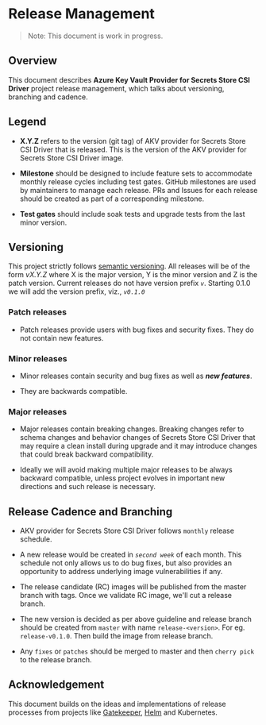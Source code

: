 # Release Management
> Note: This document is work in progress.

## Overview
This document describes **Azure Key Vault Provider for Secrets Store CSI Driver** project release management, which talks about versioning, branching and cadence.

## Legend

- **X.Y.Z** refers to the version (git tag) of AKV provider for Secrets Store CSI Driver that is released. This is the version of the AKV provider for Secrets Store CSI Driver image.
 
- **Milestone** should be designed to include feature sets to accommodate monthly release cycles including test gates. GitHub milestones are used by maintainers to manage each release. PRs and Issues for each release should be created as part of a corresponding milestone.

- **Test gates** should include soak tests and upgrade tests from the last minor version.


## Versioning
This project strictly follows [semantic versioning](https://semver.org/spec/v2.0.0.html). All releases will be of the form _vX.Y.Z_ where X is the major version, Y is the minor version and Z is the patch version. Current releases do not have version prefix *_`v`_*. Starting 0.1.0 we will add the version prefix, viz., _`v0.1.0`_

### Patch releases
- Patch releases provide users with bug fixes and security fixes. They do not contain new features.

### Minor releases
- Minor releases contain security and bug fixes as well as _**new features**_.

- They are backwards compatible.

### Major releases
- Major releases contain breaking changes. Breaking changes refer to schema changes and behavior changes of Secrets Store CSI Driver that may require a clean install during upgrade and it may introduce changes that could break backward compatibility.

- Ideally we will avoid making multiple major releases to be always backward compatible, unless project evolves in important new directions and such release is necessary.


## Release Cadence and Branching
- AKV provider for Secrets Store CSI Driver follows `monthly` release schedule.

- A new release would be created in _`second week`_ of each month. This schedule not only allows us to do bug fixes, but also provides an opportunity to address underlying image vulnerabilities if any.

- The release candidate (RC) images will be published from the master branch with tags. Once we validate RC image, we'll cut a release branch.

- The new version is decided as per above guideline and release branch should be created from `master` with name `release-<version>`. For eg. `release-v0.1.0`. Then build the image from release branch.

- Any `fixes` or `patches` should be merged to master and then `cherry pick` to the release branch.


## Acknowledgement

This document builds on the ideas and implementations of release processes from projects like [Gatekeeper](https://github.com/open-policy-agent/gatekeeper/blob/master/docs/Release_Management.md), [Helm](https://helm.sh/docs/topics/release_policy/#helm) and Kubernetes. 